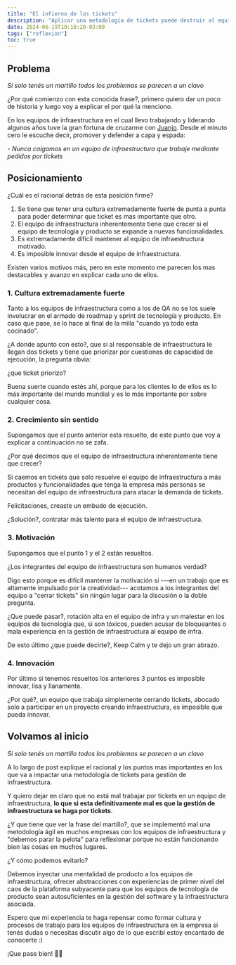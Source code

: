 ```yaml
---
title: "El infierno de los tickets"
description: "Aplicar una metodología de tickets puede destruir al equipo de infraestructura ¿y a tu empresa?"
date: 2024-06-19T19:10:20-03:00
tags: ["reflexion"]
toc: true
---
```

##  Problema

_Si solo tenés un martillo todos los problemas se parecen a un clavo_

¿Por qué comienzo con esta conocida frase?, primero quiero dar un poco de historia y luego
voy a explicar el por qué la menciono.

En los equipos de infraestructura en el cual llevo trabajando y liderando
algunos años tuve la gran fortuna de cruzarme con [Juanjo](https://www.linkedin.com/in/juanjosebehrend/).
Desde el minuto cero le escuche decir, promover y defender a capa y espada:

_- Nunca caigamos en un equipo de infraestructura que trabaje mediante pedidos por tickets_

## Posicionamiento

¿Cuál es el racional detrás de esta posición firme?

1. Se tiene que tener una cultura extremadamente fuerte de punta a punta
para poder determinar que ticket es mas importante que otro.
2. El equipo de infraestructura inherentemente tiene que crecer si el equipo de tecnología
y producto se expande a nuevas funcionalidades.
3. Es extremadamente difícil mantener al equipo de infraestructura motivado.
4. Es imposible innovar desde el equipo de infraestructura.

Existen varios motivos más, pero en este momento me parecen los mas destacables y avanzo
en explicar cada uno de ellos.

### 1. Cultura extremadamente fuerte

Tanto a los equipos de infraestructura como a los de QA no se los suele involucrar en el armado
de roadmap y sprint de tecnología y producto. 
En caso que pase, se lo hace al final de la milla "cuando ya todo esta cocinado".

¿A donde apunto con esto?, que si al responsable de infraestructura le llegan dos tickets
y tiene que priorizar por cuestiones de capacidad de ejecución, la pregunta obvia:

¿que ticket priorizo?

Buena suerte cuando estés ahí, porque para los clientes lo de ellos es lo más importante del
mundo mundial y es lo más importante por sobre cualquier cosa.

### 2. Crecimiento sin sentido

Supongamos que el punto anterior esta resuelto, de este punto que voy 
a explicar a continuación no se zafa.

¿Por qué decimos que el equipo de infraestructura inherentemente tiene que crecer?

Si caemos en tickets que solo resuelve el equipo de infraestructura a más productos y
funcionalidades que tenga la empresa más personas se necesitan del equipo de
infraestructura para atacar la demanda de tickets.

Felicitaciones, creaste un embudo de ejecución.

¿Solución?, contratar más talento para el equipo de infraestructura.

### 3. Motivación

Supongamos que el punto 1 y el 2 están resueltos.

¿Los integrantes del equipo de infraestructura son humanos verdad?

Digo esto porque es difícil mantener la motivación si ---en un trabajo
que es altamente impulsado por la creatividad--- acotamos a los integrantes del
equipo a "cerrar tickets" sin ningún lugar para la discusión o la doble pregunta.

¿Que puede pasar?, rotación alta en el equipo de infra y un malestar en los equipos de tecnología
que, si son tóxicos, pueden acusar de bloqueantes o mala experiencia en la gestión
de infraestructura al equipo de infra.

De esto último ¿que puede decirte?, Keep Calm y te dejo un gran abrazo.

### 4. Innovación

Por último si tenemos resueltos los anteriores 3 puntos es imposible innovar,
lisa y llanamente.

¿Por qué?, un equipo que trabaja simplemente cerrando tickets, abocado solo a participar en
un proyecto creando infraestructura, es imposible que pueda innovar.


## Volvamos al inicio

_Si solo tenés un martillo todos los problemas se parecen a un clavo_

A lo largo de post explique el racional y los puntos mas importantes en los que va a impactar
una metodología de tickets para gestión de infraestructura.

Y quiero dejar en claro que no está mal trabajar por tickets en un equipo de infraestructura,
**lo que si esta definitivamente mal es que la gestión de infraestructura se haga por tickets**.

¿Y que tiene que ver la frase del martillo?, que se implementó mal una metodología ágil en
muchos empresas con los equipos de infraestructura y "debemos parar la pelota" para reflexionar
porque no están funcionando bien las cosas en muchos lugares.

¿Y cómo podemos evitarlo?

Debemos inyectar una mentalidad de producto a los equipos de infraestructura, ofrecer
abstracciones con experiencias de primer nivel del caos de la plataforma subyacente para que 
los equipos de tecnología de producto sean autosuficientes en la gestión del software 
y la infraestructura asociada.

Espero que mi experiencia te haga repensar como formar cultura y procesos
de trabajo para los equipos de infraestructura en la empresa si tenés dudas
o necesitas discutir algo de lo que escribí estoy encantado de conocerte :)

¡Que pase bien! 👋🏽
